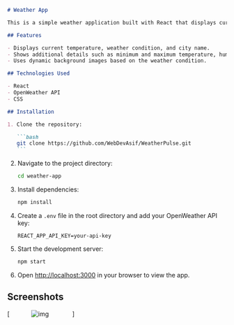 ````markdown
# Weather App

This is a simple weather application built with React that displays current weather information for a given city using the OpenWeather API.

## Features

- Displays current temperature, weather condition, and city name.
- Shows additional details such as minimum and maximum temperature, humidity, and feels like temperature.
- Uses dynamic background images based on the weather condition.

## Technologies Used

- React
- OpenWeather API
- CSS

## Installation

1. Clone the repository:

   ```bash
   git clone https://github.com/WebDevAsif/WeatherPulse.git
   ```
````

2. Navigate to the project directory:

   ```bash
   cd weather-app
   ```

3. Install dependencies:

   ```bash
   npm install
   ```

4. Create a `.env` file in the root directory and add your OpenWeather API key:

   ```plaintext
   REACT_APP_API_KEY=your-api-key
   ```

5. Start the development server:

   ```bash
   npm start
   ```

6. Open [http://localhost:3000](http://localhost:3000) in your browser to view the app.

## Screenshots

[<img alt="img" src="https://github.com/WebDevAsif/WeatherPulse/src/assets/weather-image.png" style="margin:0 50px;">
]
